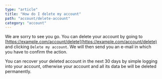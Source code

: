 ```yaml
---
type: "article"
title: "How do I delete my account"
path: "account/delete-account"
category: "account"
---
```


We are sorry to see you go. You can delete your account by going to [https://example.com/account/delete](https://example.com/account/delete) and clicking `Delete my account`. We will then send you an e-mail in which you have to confirm the action.

You can recover your deleted account in the next 30 days by simple logging into your account, otherwise your account and all its data be will be deleted permanently.
